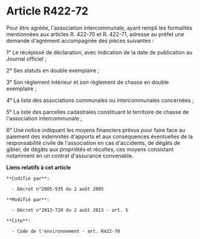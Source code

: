 # Article R422-72

Pour être agréée, l'association intercommunale, ayant rempli les formalités mentionnées aux articles R. 422-70 et R. 422-71,
adresse au préfet une demande d'agrément accompagnée des pièces suivantes : 

1° Le récépissé de déclaration, avec indication de la date de publication au Journal officiel ; 

2° Ses statuts en double exemplaire ; 

3° Son règlement intérieur et son règlement de chasse en double exemplaire ; 

4° La liste des associations communales ou intercommunales concernées ; 

5° La liste des parcelles cadastrales constituant le territoire de chasse de l'association intercommunale ; 

6° Une notice indiquant les moyens financiers prévus pour faire face au paiement des indemnités d'apports et aux conséquences
éventuelles de la responsabilité civile de l'association en cas d'accidents, de dégâts de gibier, de dégâts aux propriétés et
récoltes, ces moyens consistant notamment en un contrat d'assurance convenable.

**Liens relatifs à cet article**

	**Codifié par**:

	  - Décret n°2005-935 du 2 août 2005

	**Modifié par**:

	  - Décret n°2013-720 du 2 août 2013 - art. 5

	**Cite**:

	  - Code de l'environnement - art. R422-70
